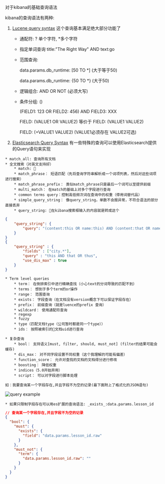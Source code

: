 对于kibana的基础查询语法

kibana的查询语法有两种:

1. [Lucene query syntax]( https://lucene.apache.org/core/2_9_4/queryparsersyntax.html) 这个查询基本满足绝大部分功能了 
		
    * 通配符: ? 单个字符, *多个字符
	* 指定单词查询 title:"The Right Way" AND text:go
	* 范围查询: 
            
        data.params.db_runtime: [50 TO *] (大于等于50)
			 
        data.params.db_runtime: {50 TO *} (大于50)
	* 逻辑组合: AND OR NOT (必须大写)
	* 条件分组: ()
		    
        (FIELD1: 123 OR FIELD2: 456) AND FIELD3: XXX
		       
        FIELD: (VALUE1 OR VALUE2) 等价于 FIELD: (VALUE1 VALUE2)
		       
        FIELD: (+VALUE1 VALUE2)  (VALUE1必须存在 VALUE2可选)

  2. [Elasticsearch Query Syntax](https://www.elastic.co/guide/en/elasticsearch/reference/current/query-dsl.html) 有一些特殊的查询可以使用Elasticsearch提供的Query语句来实现

    * match_all: 查询所有文档
    * 全文搜索（对英文支持好）
        * match: 
        * match_phrase： 短语匹配（先将查询字符串解析成一个词项列表，然后对这些词项进行搜索）
        * match_phrase_prefix： 类似match_phrase只是最后一个词可以至提供前缀
        * multi_match： 在match的基础上对多个字段进行查询
        * common terms query：控制高低频次词在查询中的权重（停用词替代品）
        * simple_query_string： 像query_string，单数不会报异常，不符合语法的部分直接丢弃
        * query_string: 在kibana搜索框输入的内容就是转成这个

```json
{
    "query_string": {
        "query": "(content:this OR name:this) AND (content:that OR name:that)"
    }
}
{
    "query_string" : {
        "fields" : ["city.*"],
        "query" : "this AND that OR thus",
        "use_dis_max" : true
    }
}

```

    * Term level queries
        * term： 在倒排索引中进行精确查找（小心text的分词导致的匹配不到）
        * terms： 想到于多个term的or操作
        * range： 范围查询
        * exists： 字段查询（在文档没有version概念下可以保证字段存在）
        * prefix： 前缀查询（就是luence的prefix 查询）
        * wildcard： 使用通配符查询
        * regexp
        * fuzzy
        * type（匹配文档type（公司暂时都是同一个type））
        * ids： 按照被索引的文档uid进行查询
    
    * 复杂查询
        * bool： 支持语义[must, filter, should, must_not] (filter的结果可能会缓存)
        * dis_max： 对不同字段设置不同权重（这个我理解的可能有偏差）
        * function_score： 允许对查找的文档的文档得分进行修改
        * boosting： 降低权重
        * indices（5.0开始弃用）
        * script： 可以对字段进行脚本处理
	   
    如：我要查询某一个字段存在,并且字段不为空的记录(最下面附上了格式化的JSON语句)

![query example](vierfile.png)
	
    * 如果只限制字段存在可以用es扩展的查询语法: _exists_:data.params.lesson_id





```json
// 查询某一个字段存在,并且字段不为空的记录
{
  "bool": {
    "must": {
      "exists": {
        "field": "data.params.lesson_id.raw"
      }
    },
    "must_not": {
      "term": {
        "data.params.lesson_id.raw": ""
      }
    }
  }
}
```
